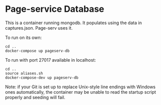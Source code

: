 # Page-service Database

This is a container running mongodb. It populates using the data in captures.json. Page-serv uses it. 

To run on its own:

```
cd ..
docker-compose up pageserv-db
```

To run with port 27017 available in localhost:
```
cd ..
source aliases.sh
docker-compose-dev up pageserv-db
```

Note: if your Git is set up to replace Unix-style line endings with Windows ones automatically, the container may be unable to read the startup script properly and seeding will fail.